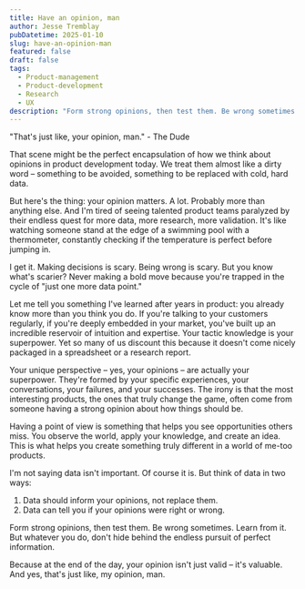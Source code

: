 ```yaml
---
title: Have an opinion, man
author: Jesse Tremblay
pubDatetime: 2025-01-10
slug: have-an-opinion-man
featured: false
draft: false
tags:
  - Product-management
  - Product-development
  - Research
  - UX
description: "Form strong opinions, then test them. Be wrong sometimes. Learn from it. But whatever you do, don't hide behind the endless pursuit of perfect information."
---
```


"That's just like, your opinion, man." - The Dude

That scene might be the perfect encapsulation of how we think about opinions in product development today. We treat them almost like a dirty word – something to be avoided, something to be replaced with cold, hard data.

But here's the thing: your opinion matters. A lot. Probably more than anything else. And I'm tired of seeing talented product teams paralyzed by their endless quest for more data, more research, more validation. It's like watching someone stand at the edge of a swimming pool with a thermometer, constantly checking if the temperature is perfect before jumping in.

I get it. Making decisions is scary. Being wrong is scary. But you know what's scarier? Never making a bold move because you're trapped in the cycle of "just one more data point."

Let me tell you something I've learned after years in product: you already know more than you think you do. If you're talking to your customers regularly, if you're deeply embedded in your market, you've built up an incredible reservoir of intuition and expertise. Your tactic knowledge is your superpower. Yet so many of us discount this because it doesn't come nicely packaged in a spreadsheet or a research report.

Your unique perspective – yes, your opinions – are actually your superpower. They're formed by your specific experiences, your conversations, your failures, and your successes. The irony is that the most interesting products, the ones that truly change the game, often come from someone having a strong opinion about how things should be.

Having a point of view is something that helps you see opportunities others miss. You observe the world, apply your knowledge, and create an idea. This is what helps you create something truly different in a world of me-too products.

I'm not saying data isn't important. Of course it is. But think of data in two ways:

1. Data should inform your opinions, not replace them.
2. Data can tell you if your opinions were right or wrong.

Form strong opinions, then test them. Be wrong sometimes. Learn from it. But whatever you do, don't hide behind the endless pursuit of perfect information.

Because at the end of the day, your opinion isn't just valid – it's valuable. And yes, that's just like, my opinion, man.

